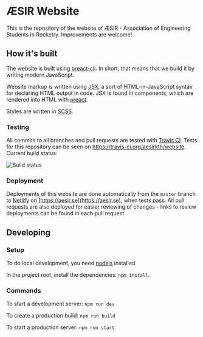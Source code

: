 
# ÆSIR Website
This is the repository of the website of ÆSIR - Association of Engineering Students in Rocketry. Improvements are welcome!

## How it's built

The website is built using [preact-cli](https://github.com/developit/preact-cli). 
In short, that means that we build it by writing modern JavaScript.

Website markup is written using [JSX](https://reactjs.org/docs/introducing-jsx.html), a sort of HTML-in-JavaScript syntax for declaring HTML output in code. JSX is found in components, which are rendered into HTML with [preact](https://github.com/developit/preact).

Styles are written in [SCSS](http://sass-lang.com/documentation/file.SCSS_FOR_SASS_USERS.html).


### Testing

All commits to all branches and pull requests are tested with [Travis CI](https://travis-ci.org). Tests for this repository can be seen on https://travis-ci.org/aesirkth/website. 
Current build status:

![Build status](https://travis-ci.org/aesirkth/website.svg?branch=master)

### Deployment

Deployments of this website are done automatically from the `master` branch to [Netlify](https://www.netlify.com) on [https://aesir.se](https://aesir.se), when tests pass. All pull requests are also deployed for easier reviewing of changes - links to review deployments can be found in each pull request.

## Developing

### Setup
To do local development, you need [nodejs](https://nodejs.org/en/) installed.

In the project root, install the dependencies: `npm install`.


### Commands
To start a development server:
  `npm run dev`

To create a production build:
  `npm run build`

To start a production server:
  `npm run start`